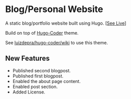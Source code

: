 # Blog/Personal Website

A static blog/portfolio website built using Hugo. [[See Live](https://abrahamalen.github.io/alen-abraham.github.io/)]

Build on top of [Hugo-Coder](https://github.com/luizdepra/hugo-coder) theme.

See [luizdepra/hugo-coder/wiki](https://github.com/luizdepra/hugo-coder/wiki) to use this theme.

## New Features

- Published second blogpost.
- Published first blogpost.
- Enabled the about page content.  
- Enabled post section.
- Added License.
